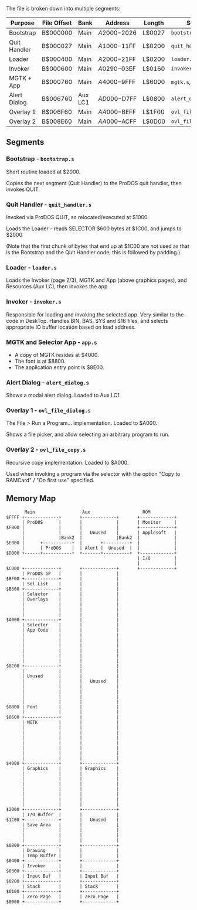 
The file is broken down into multiple segments:

| Purpose      | File Offset | Bank    | Address      | Length | Source              |
|--------------|-------------|---------|--------------|--------|---------------------|
| Bootstrap    | B$000000    | Main    | $A2000-$2026 | L$0027 | `bootstrap.s`       |
| Quit Handler | B$000027    | Main    | $A1000-$11FF | L$0200 | `quit_handler.s`    |
| Loader       | B$000400    | Main    | $A2000-$21FF | L$0200 | `loader.s`          |
| Invoker      | B$000600    | Main    | $A0290-$03EF | L$0160 | `invoker.s`         |
| MGTK + App   | B$000760    | Main    | $A4000-$9FFF | L$6000 | `mgtk.s`, `app.s`   |
| Alert Dialog | B$006760    | Aux LC1 | $AD000-$D7FF | L$0800 | `alert_dialog.s`    |
| Overlay 1    | B$006F60    | Main    | $AA000-$BEFF | L$1F00 | `ovl_file_dialog.s` |
| Overlay 2    | B$008E60    | Main    | $AA000-$ACFF | L$0D00 | `ovl_file_copy.s`   |

## Segments

### Bootstrap - `bootstrap.s`

Short routine loaded at $2000.

Copies the next segment (Quit Handler) to the ProDOS quit handler, then invokes QUIT.

### Quit Handler - `quit_handler.s`

Invoked via ProDOS QUIT, so relocated/executed at $1000.

Loads the Loader - reads SELECTOR $600 bytes at $1C00, and jumps to $2000

(Note that the first chunk of bytes that end up at $1C00 are not used
as that is the Bootstrap and the Quit Handler code; this is followed by
padding.)

### Loader - `loader.s`

Loads the Invoker (page 2/3), MGTK and App (above graphics pages), and
Resources (Aux LC), then invokes the app.

### Invoker - `invoker.s`

Responsible for loading and invoking the selected app. Very similar to
the code in DeskTop. Handles BIN, BAS, SYS and S16 files, and selects
appropriate IO buffer location based on load address.

### MGTK and Selector App - `app.s`

* A copy of MGTK resides at $4000.
* The font is at $8800.
* The application entry point is $8E00.

### Alert Dialog - `alert_dialog.s`

Shows a modal alert dialog. Loaded to Aux LC1

### Overlay 1 - `ovl_file_dialog.s`

The File > Run a Program... implementation. Loaded to $A000.

Shows a file picker, and allow selecting an arbitrary program
to run.

### Overlay 2 - `ovl_file_copy.s`

Recursive copy implementation. Loaded to $A000.

Used when invoking a program via the selector with the option
"Copy to RAMCard" / "On first use" specified.


## Memory Map

```
       Main                  Aux                    ROM
$FFFF +-------------+       +-------------+       +-------------+
      | ProDOS      |       |             |       | Monitor     |
$F800 |             |       |             |       +-------------+
      |             |       |   Unused    |       | Applesoft   |
      |             |Bank2  |             |Bank2  |             |
$E000 |      +-----------+  |       +----------+  |             |
      |      | ProDOS    |  | Alert |  Unused  |  |             |
$D000 +------+-----------+  +-------+----------+  +-------------+
                                                  | I/O         |
                                                  |             |
$C000 +-------------+       +-------------+       +-------------+
      | ProDOS GP   |       |             |
$BF00 +-------------+       |             |
      | Sel.List    |       |             |
$B300 +-------------+       |             |
      | Selector    |       |             |
      | Overlays    |       |             |
      |             |       |             |
      |             |       |             |
      |             |       |             |
$A000 +-------------+       |             |
      | Selector    |       |             |
      | App Code    |       |             |
      |             |       |             |
      |             |       |             |
      |             |       |             |
      |             |       |             |
      |             |       |             |
      |             |       |             |
$8E00 +-------------+       |             |
      |             |       |             |
      | Unused      |       |             |
      |             |       |   Unused    |
      |             |       |             |
      |             |       |             |
      |             |       |             |
      |             |       |             |
$8800 | Font        |       |             |
      |             |       |             |
$8600 +-------------+       |             |
      | MGTK        |       |             |
      |             |       |             |
      |             |       |             |
      |             |       |             |
      |             |       |             |
      |             |       |             |
      |             |       |             |
      |             |       |             |
$4000 +-------------+       +-------------+
      | Graphics    |       | Graphics    |
      |             |       |             |
      |             |       |             |
      |             |       |             |
      |             |       |             |
      |             |       |             |
      |             |       |             |
      |             |       |             |
$2000 +-------------+       +-------------+
      | I/O Buffer  |       |             |
$1C00 +-------------+       |   Unused    |
      | Save Area   |       |             |
      |             |       |             |
      |             |       |             |
      |             |       |             |
$0800 +-------------+       +-------------+
      | Drawing     |       |             |
      | Temp Buffer |       |             |
$0400 +-------------+       +-------------+
      | Invoker     |       |             |
$0300 +-------------+       +-------------+
      | Input Buf   |       | Input Buf   |
$0200 +-------------+       +-------------+
      | Stack       |       | Stack       |
$0100 +-------------+       +-------------+
      | Zero Page   |       | Zero Page   |
$0000 +-------------+       +-------------+
```
